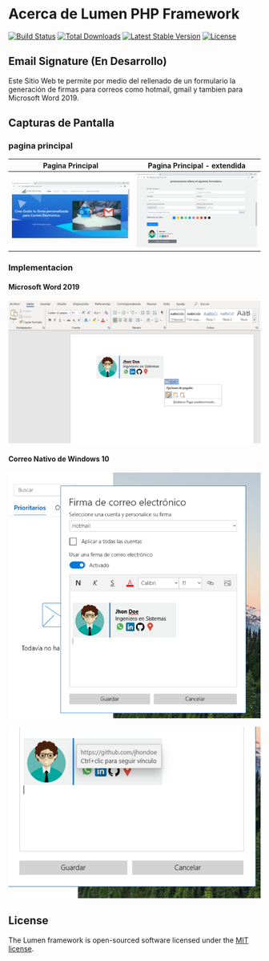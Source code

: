 # Acerca de Lumen PHP Framework

[![Build Status](https://travis-ci.org/laravel/lumen-framework.svg)](https://travis-ci.org/laravel/lumen-framework)
[![Total Downloads](https://poser.pugx.org/laravel/lumen-framework/d/total.svg)](https://packagist.org/packages/laravel/lumen-framework)
[![Latest Stable Version](https://poser.pugx.org/laravel/lumen-framework/v/stable.svg)](https://packagist.org/packages/laravel/lumen-framework)
[![License](https://poser.pugx.org/laravel/lumen-framework/license.svg)](https://packagist.org/packages/laravel/lumen-framework)


## Email Signature (En Desarrollo)

Este Sitio Web te permite por medio del rellenado de un formulario la generación de firmas para correos como hotmail, gmail y tambien para Microsoft Word 2019.

## Capturas de Pantalla

### pagina principal
| Pagina Principal | Pagina Principal - extendida |
| ------ | ------ |
| ![paginaprincipal1](https://github.com/flvportafolio/EmailSignature/blob/master/capturas/captura1.png) | ![paginaprincipal2](https://github.com/flvportafolio/EmailSignature/blob/master/capturas/captura2.png) |

### Implementacion

#### Microsoft Word 2019
![word2019](https://github.com/flvportafolio/EmailSignature/blob/master/capturas/word2019_screen.png)

#### Correo Nativo de Windows 10
![email1](https://github.com/flvportafolio/EmailSignature/blob/master/capturas/correo_w10_screen1.png)

![email2](https://github.com/flvportafolio/EmailSignature/blob/master/capturas/correo_w10_screen2.png)

## License

The Lumen framework is open-sourced software licensed under the [MIT license](https://opensource.org/licenses/MIT).
